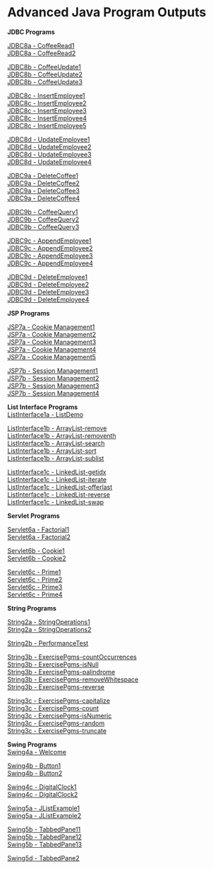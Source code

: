 # Advanced Java Program Outputs

**JDBC Programs**  

[JDBC8a - CoffeeRead1](https://github.com/akhifasheik/AdvancedJava/blob/main/JDBC8a-CoffeeRead/coffee8a1.png)<br>
[JDBC8a - CoffeeRead2](https://github.com/akhifasheik/AdvancedJava/blob/main/JDBC8a-CoffeeRead/coffee8a2.png)<br>

[JDBC8b - CoffeeUpdate1](https://github.com/akhifasheik/AdvancedJava/blob/main/JDBC8b-CoffeeUpdate/coffee8b1.png)<br> 
[JDBC8b - CoffeeUpdate2](https://github.com/akhifasheik/AdvancedJava/blob/main/JDBC8b-CoffeeUpdate/coffee8b2.png)<br>
[JDBC8b - CoffeeUpdate3](https://github.com/akhifasheik/AdvancedJava/blob/main/JDBC8b-CoffeeUpdate/coffee8b3.png)<br>

[JDBC8c - InsertEmployee1](https://github.com/akhifasheik/AdvancedJava/blob/main/JDBC8c-InsertEmployee/Emp8c1.png)<br>
[JDBC8c - InsertEmployee2](https://github.com/akhifasheik/AdvancedJava/blob/main/JDBC8c-InsertEmployee/Emp8c2.png)<br>
[JDBC8c - InsertEmployee3](https://github.com/akhifasheik/AdvancedJava/blob/main/JDBC8c-InsertEmployee/Emp8c3.png)<br>
[JDBC8c - InsertEmployee4](https://github.com/akhifasheik/AdvancedJava/blob/main/JDBC8c-InsertEmployee/Emp8c4.png)<br>
[JDBC8c - InsertEmployee5](https://github.com/akhifasheik/AdvancedJava/blob/main/JDBC8c-InsertEmployee/Emp8c5.png)<br>

[JDBC8d - UpdateEmployee1](https://github.com/akhifasheik/AdvancedJava/blob/main/JDBC8d-UpdateEmployee/Emp8d1.png)<br>
[JDBC8d - UpdateEmployee2](https://github.com/akhifasheik/AdvancedJava/blob/main/JDBC8d-UpdateEmployee/Emp8d2.png)<br>
[JDBC8d - UpdateEmployee3](https://github.com/akhifasheik/AdvancedJava/blob/main/JDBC8d-UpdateEmployee/Emp8d3.png)<br>
[JDBC8d - UpdateEmployee4](https://github.com/akhifasheik/AdvancedJava/blob/main/JDBC8d-UpdateEmployee/Emp8d4.png)<br>

[JDBC9a - DeleteCoffee1](https://github.com/akhifasheik/AdvancedJava/blob/main/JDBC9a-DeleteCoffee/coffee9a1.png)<br>
[JDBC9a - DeleteCoffee2](https://github.com/akhifasheik/AdvancedJava/blob/main/JDBC9a-DeleteCoffee/coffee9a2.png)<br>
[JDBC9a - DeleteCoffee3](https://github.com/akhifasheik/AdvancedJava/blob/main/JDBC9a-DeleteCoffee/coffee9a3.png)<br>
[JDBC9a - DeleteCoffee4](https://github.com/akhifasheik/AdvancedJava/blob/main/JDBC9a-DeleteCoffee/coffee9a4.png)<br>

[JDBC9b - CoffeeQuery1](https://github.com/akhifasheik/AdvancedJava/blob/main/JDBC9b-CoffeeQuery/coffee9b1.png)<br> 
[JDBC9b - CoffeeQuery2](https://github.com/akhifasheik/AdvancedJava/blob/main/JDBC9b-CoffeeQuery/coffee9b2.png)<br> 
[JDBC9b - CoffeeQuery3](https://github.com/akhifasheik/AdvancedJava/blob/main/JDBC9b-CoffeeQuery/coffee9b3.png)<br> 

[JDBC9c - AppendEmployee1](https://github.com/akhifasheik/AdvancedJava/blob/main/JDBC9c-AppendEmployee/emp9c1.png)<br>
[JDBC9c - AppendEmployee2](https://github.com/akhifasheik/AdvancedJava/blob/main/JDBC9c-AppendEmployee/emp9c2.png)<br>
[JDBC9c - AppendEmployee3](https://github.com/akhifasheik/AdvancedJava/blob/main/JDBC9c-AppendEmployee/emp9c3.png)<br>
[JDBC9c - AppendEmployee4](https://github.com/akhifasheik/AdvancedJava/blob/main/JDBC9c-AppendEmployee/emp9c4.png)<br>

[JDBC9d - DeleteEmployee1](https://github.com/akhifasheik/AdvancedJava/blob/main/JDBC9d-DeleteEmployee/emp9d1.png)<br>
[JDBC9d - DeleteEmployee2](https://github.com/akhifasheik/AdvancedJava/blob/main/JDBC9d-DeleteEmployee/emp9d2.png)<br>
[JDBC9d - DeleteEmployee3](https://github.com/akhifasheik/AdvancedJava/blob/main/JDBC9d-DeleteEmployee/emp9d3.png)<br>
[JDBC9d - DeleteEmployee4](https://github.com/akhifasheik/AdvancedJava/blob/main/JDBC9d-DeleteEmployee/emp9d4.png)<br>

**JSP Programs** 

[JSP7a - Cookie Management1](https://github.com/akhifasheik/AdvancedJava/blob/main/JSP7a-cookiemanagement/cookiemngt1.png)<br>
[JSP7a - Cookie Management2](https://github.com/akhifasheik/AdvancedJava/blob/main/JSP7a-cookiemanagement/cookiemngt2.png)<br>
[JSP7a - Cookie Management3](https://github.com/akhifasheik/AdvancedJava/blob/main/JSP7a-cookiemanagement/cookiemngt3.png)<br>
[JSP7a - Cookie Management4](https://github.com/akhifasheik/AdvancedJava/blob/main/JSP7a-cookiemanagement/cookiemngt4.png)<br>
[JSP7a - Cookie Management5](https://github.com/akhifasheik/AdvancedJava/blob/main/JSP7a-cookiemanagement/cookiemngt5.png)<br>

[JSP7b - Session Management1](https://github.com/akhifasheik/AdvancedJava/blob/main/JSP7b-sessionmanagement/sessionmngt1.png)<br>
[JSP7b - Session Management2](https://github.com/akhifasheik/AdvancedJava/blob/main/JSP7b-sessionmanagement/sessionmngt2.png)<br>
[JSP7b - Session Management3](https://github.com/akhifasheik/AdvancedJava/blob/main/JSP7b-sessionmanagement/sessionmngt3.png)<br>
[JSP7b - Session Management4](https://github.com/akhifasheik/AdvancedJava/blob/main/JSP7b-sessionmanagement/sessionmngt4.png)<br>

**List Interface Programs**  
[ListInterface1a - ListDemo](https://github.com/akhifasheik/AdvancedJava/blob/main/ListInterface1a-ListDemo/listinterface.png)<br>

[ListInterface1b - ArrayList-remove](https://github.com/akhifasheik/AdvancedJava/blob/main/ListInterface1b-ArrayList/remove.png)<br>
[ListInterface1b - ArrayList-removenth](https://github.com/akhifasheik/AdvancedJava/blob/main/ListInterface1b-ArrayList/removenth.png)<br>
[ListInterface1b - ArrayList-search](https://github.com/akhifasheik/AdvancedJava/blob/main/ListInterface1b-ArrayList/search.png)<br>
[ListInterface1b - ArrayList-sort](https://github.com/akhifasheik/AdvancedJava/blob/main/ListInterface1b-ArrayList/sort.png)<br>
[ListInterface1b - ArrayList-sublist](https://github.com/akhifasheik/AdvancedJava/blob/main/ListInterface1b-ArrayList/sublist.png)<br>

[ListInterface1c - LinkedList-getidx](https://github.com/akhifasheik/AdvancedJava/blob/main/ListInterface1c-LinkedList/getidx.png)<br>
[ListInterface1c - LinkedList-iterate](https://github.com/akhifasheik/AdvancedJava/blob/main/ListInterface1c-LinkedList/iterate.png)<br>
[ListInterface1c - LinkedList-offerlast](https://github.com/akhifasheik/AdvancedJava/blob/main/ListInterface1c-LinkedList/offerlast.png)<br>
[ListInterface1c - LinkedList-reverse](https://github.com/akhifasheik/AdvancedJava/blob/main/ListInterface1c-LinkedList/reverse.png)<br>
[ListInterface1c - LinkedList-swap](https://github.com/akhifasheik/AdvancedJava/blob/main/ListInterface1c-LinkedList/swap.png)<br>

**Servlet Programs**  
 
[Servlet6a - Factorial1](https://github.com/akhifasheik/AdvancedJava/blob/main/Servlet6a-factorial/factorial1.png)<br>
[Servlet6a - Factorial2](https://github.com/akhifasheik/AdvancedJava/blob/main/Servlet6a-factorial/factorial2.png)<br>

[Servlet6b - Cookie1](https://github.com/akhifasheik/AdvancedJava/blob/main/Servlet6b-cookie/cookieservlet1.png)<br>
[Servlet6b - Cookie2](https://github.com/akhifasheik/AdvancedJava/blob/main/Servlet6b-cookie/cookieservlet2.png)<br>

[Servlet6c - Prime1](https://github.com/akhifasheik/AdvancedJava/blob/main/Servlet6c-prime/prime1.png)<br>
[Servlet6c - Prime2](https://github.com/akhifasheik/AdvancedJava/blob/main/Servlet6c-prime/prime2.png)<br>
[Servlet6c - Prime3](https://github.com/akhifasheik/AdvancedJava/blob/main/Servlet6c-prime/prime3.png)<br>
[Servlet6c - Prime4](https://github.com/akhifasheik/AdvancedJava/blob/main/Servlet6c-prime/prime4.png)<br>

**String Programs**  

[String2a - StringOperations1](https://github.com/akhifasheik/AdvancedJava/blob/main/String2a-StringOperations/stringdemo1.png)<br>
[String2a - StringOperations2](https://github.com/akhifasheik/AdvancedJava/blob/main/String2a-StringOperations/stringdemo2.png)<br>

[String2b - PerformanceTest](https://github.com/akhifasheik/AdvancedJava/blob/main/String2b-PerformanceTest/performanceTest.png)<br>

[String3b - ExercisePgms-countOccurrences](https://github.com/akhifasheik/AdvancedJava/blob/main/String3b-ExercisePgms/countOccurrences.png)<br>
[String3b - ExercisePgms-isNull](https://github.com/akhifasheik/AdvancedJava/blob/main/String3b-ExercisePgms/isNull.png)<br>
[String3b - ExercisePgms-palindrome](https://github.com/akhifasheik/AdvancedJava/blob/main/String3b-ExercisePgms/palindrome.png)<br>
[String3b - ExercisePgms-removeWhitespace](https://github.com/akhifasheik/AdvancedJava/blob/main/String3b-ExercisePgms/removeWhitespace.png)<br>
[String3b - ExercisePgms-reverse](https://github.com/akhifasheik/AdvancedJava/blob/main/String3b-ExercisePgms/reverse.png)<br>

[String3c - ExercisePgms-capitalize](https://github.com/akhifasheik/AdvancedJava/blob/main/String3c-Exercisepgms/capitalize.png)<br>
[String3c - ExercisePgms-count](https://github.com/akhifasheik/AdvancedJava/blob/main/String3c-Exercisepgms/count.png)<br>
[String3c - ExercisePgms-isNumeric](https://github.com/akhifasheik/AdvancedJava/blob/main/String3c-Exercisepgms/isNumeric.png)<br>
[String3c - ExercisePgms-random](https://github.com/akhifasheik/AdvancedJava/blob/main/String3c-Exercisepgms/random.png)<br>
[String3c - ExercisePgms-truncate](https://github.com/akhifasheik/AdvancedJava/blob/main/String3c-Exercisepgms/truncate.png)<br>

**Swing Programs**  
[Swing4a - Welcome](https://github.com/akhifasheik/AdvancedJava/blob/main/Swing4a-Welcome/welcome.png)<br>
   
[Swing4b - Button1]( https://github.com/akhifasheik/AdvancedJava/blob/main/Swing4b-Button/button1.png)<br>
[Swing4b - Button2]( https://github.com/akhifasheik/AdvancedJava/blob/main/Swing4b-Button/button2.png)<br>
 
[Swing4c - DigitalClock1]( https://github.com/akhifasheik/AdvancedJava/blob/main/Swing4c-DigitalClock/digitalclock1.png)<br>
[Swing4c - DigitalClock2]( https://github.com/akhifasheik/AdvancedJava/blob/main/Swing4c-DigitalClock/digitalclock2.png)<br>

[Swing5a - JListExample1]( https://github.com/akhifasheik/AdvancedJava/blob/main/Swing5a-JListExample/jlist1.png)<br>
[Swing5a - JListExample2]( https://github.com/akhifasheik/AdvancedJava/blob/main/Swing5a-JListExample/jlist2.png)<br>
 
[Swing5b - TabbedPane11]( https://github.com/akhifasheik/AdvancedJava/blob/main/Swing5b-Tabbedpane1/tabbedpane1.1.png)<br>
[Swing5b - TabbedPane12]( https://github.com/akhifasheik/AdvancedJava/blob/main/Swing5b-Tabbedpane1/tabbedpane1.2.png)<br>
[Swing5b - TabbedPane13]( https://github.com/akhifasheik/AdvancedJava/blob/main/Swing5b-Tabbedpane1/tabbedpane1.3.png)<br>

[Swing5d - TabbedPane2]()  
